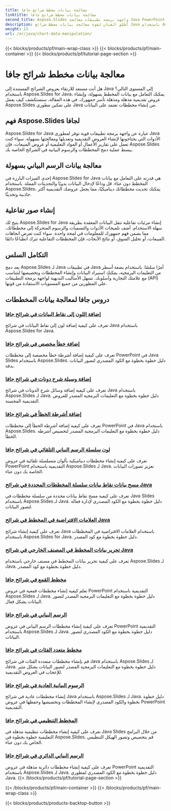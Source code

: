 ```yaml
---
title: معالجة بيانات مخطط شرائح جافا
linktitle: معالجة بيانات مخطط شرائح جافا
second_title: Aspose.Slides واجهة برمجة تطبيقات معالجة Java PowerPoint
description: أطلق العنان لقوة معالجة بيانات مخطط شرائح Java باستخدام Aspose.Slides لـ Java. أنشئ صورًا ورؤى مذهلة دون عناء.
weight: 11
url: /ar/java/chart-data-manipulation/
---
```


{{< blocks/products/pf/main-wrap-class >}}
{{< blocks/products/pf/main-container >}}
{{< blocks/products/pf/tutorial-page-section >}}

# معالجة بيانات مخطط شرائح جافا

هل أنت مستعد للارتقاء بعروض الشرائح المستندة إلى Java إلى المستوى التالي؟ باستخدام Aspose.Slides for Java، يمكنك التعامل مع بيانات المخطط بسهولة، وإنشاء عروض تقديمية مذهلة ومذهلة تأسر جمهورك. في هذه المقالة، سنستكشف كيف يعمل Aspose.Slides على تمكين مطوري Java من إنشاء مخططات تعتمد على البيانات.

## فهم Aspose.Slides لجافا

Aspose.Slides for Java عبارة عن واجهة برمجة تطبيقات قوية توفر لمطوري Java الأدوات التي يحتاجونها لإنشاء العروض التقديمية وتعديلها ومعالجتها بسهولة. سواء كنت تعمل على تقارير الأعمال أو المواد التعليمية أو عروض المبيعات، فإن Aspose.Slides يبسط عملية دمج المخططات والرسوم البيانية في الشرائح الخاصة بك.

## معالجة بيانات الرسم البياني بسهولة

إحدى الميزات البارزة في Aspose.Slides for Java هي قدرته على التعامل مع بيانات المخطط دون عناء. قل وداعًا لإدخال البيانات يدويًا والتحديثات المملة. باستخدام Aspose.Slides، يمكنك تحديث مخططاتك ديناميكيًا، مما يجعل عروضك التقديمية أكثر جاذبية وتحديثًا.

## إنشاء صور تفاعلية

يتيح لك Aspose.Slides for Java إنشاء مرئيات تفاعلية تنقل البيانات المعقدة بطريقة سهلة الاستخدام. أضف تلميحات الأدوات والتسميات والرسوم المتحركة إلى مخططاتك، مما يضمن فهم جمهورك للمعلومات في لمحة واحدة. سواء كنت تعرض اتجاهات المبيعات، أو تحليل السوق، أو نتائج الأبحاث، فإن المخططات التفاعلية تترك انطباعًا دائمًا.

## التكامل السلس

يعد دمج Aspose.Slides لـ Java في تطبيقات Java أمرًا سلسًا. باستخدام بضعة أسطر من التعليمات البرمجية، يمكنك استيراد البيانات وإنشاء المخططات وتخصيصها لتتناسب مع علامتك التجارية وأسلوبك. تسهل الأساليب البديهية لواجهة برمجة التطبيقات (API) على المطورين من جميع المستويات الاستفادة من قوتها.

## دروس جافا لمعالجة بيانات المخططات
### [إضافة اللون إلى نقاط البيانات في شرائح جافا](./add-color-data-points-java-slides/)
تعرف على كيفية إضافة لون إلى نقاط البيانات في شرائح Java باستخدام Aspose.Slides for Java.
### [إضافة خطأ مخصص في شرائح جافا](./add-custom-error-java-slides/)
تعرف على كيفية إضافة أشرطة خطأ مخصصة إلى مخططات PowerPoint في Java Slides باستخدام Aspose.Slides. دليل خطوة بخطوة مع الكود المصدري لتصور البيانات بدقة.
### [إضافة وسيلة شرح دونات في شرائح جافا](./add-doughnut-callout-java-slides/)
تعرف على كيفية إضافة وسائل شرح الدونات في شرائح Java باستخدام Aspose.Slides لـ Java. دليل خطوة بخطوة مع التعليمات البرمجية المصدر للعروض التقديمية المحسنة.
### [إضافة أشرطة الخطأ في شرائح جافا](./add-error-bars-java-slides/)
تعرف على كيفية إضافة أشرطة الخطأ إلى مخططات PowerPoint في Java باستخدام Aspose.Slides. دليل خطوة بخطوة مع التعليمات البرمجية المصدر لتخصيص أشرطة الخطأ.
### [لون سلسلة الرسم البياني التلقائي في شرائح جافا](./automatic-chart-series-color-java-slides/)
تعرف على كيفية إنشاء مخططات ديناميكية بألوان متسلسلة تلقائية في عروض PowerPoint التقديمية باستخدام Aspose.Slides لـ Java. تعزيز تصورات البيانات الخاصة بك دون عناء.
### [مسح بيانات نقاط بيانات سلسلة المخططات المحددة في شرائح Java](./clear-specific-chart-series-data-points-java-slides/)
تعرف على كيفية مسح نقاط بيانات محددة من سلسلة مخططات في Java Slides باستخدام Aspose.Slides لـ Java. دليل خطوة بخطوة مع الكود المصدري لإدارة فعالة لتصور البيانات.
### [العلامات الافتراضية في المخطط في شرائح Java](./default-markers-in-chart-java-slides/)
تعرف على كيفية إنشاء شرائح Java باستخدام العلامات الافتراضية في المخططات باستخدام Aspose.Slides for Java. دليل خطوة بخطوة مع كود المصدر.
### [تحرير بيانات المخطط في المصنف الخارجي في شرائح Java](./edit-chart-data-external-workbook-java-slides/)
تعرف على كيفية تحرير بيانات المخطط في مصنف خارجي باستخدام Aspose.Slides لـ Java. دليل خطوة بخطوة مع كود المصدر.
### [مخطط القمع في شرائح جافا](./funnel-chart-java-slides/)
تعلم كيفية إنشاء مخططات قمعية في عروض PowerPoint التقديمية باستخدام Aspose.Slides لـ Java. دليل خطوة بخطوة مع التعليمات البرمجية المصدر لتصور البيانات بشكل فعال.
### [الرسم البياني في شرائح جافا](./histogram-chart-java-slides/)
تعرف على كيفية إنشاء مخططات الرسم البياني في عروض PowerPoint التقديمية باستخدام Aspose.Slides لـ Java. دليل خطوة بخطوة مع الكود المصدري لتصور البيانات.
### [مخطط متعدد الفئات في شرائح جافا](./multi-category-chart-java-slides/)
قم بإنشاء مخططات متعددة الفئات في شرائح Java باستخدام Aspose.Slides لـ Java. دليل خطوة بخطوة مع التعليمات البرمجية المصدر لتصور البيانات بشكل مثير للإعجاب في العروض التقديمية.
### [الرسوم البيانية العادية في شرائح جافا](./normal-charts-java-slides/)
إنشاء مخططات عادية في شرائح Java باستخدام Aspose.Slides لـ Java. دليل خطوة بخطوة والكود المصدري لإنشاء المخططات وتخصيصها وحفظها في عروض PowerPoint التقديمية.
### [المخطط التنظيمي في شرائح جافا](./organization-chart-java-slides/)
تعرف على كيفية إنشاء مخططات تنظيمية مذهلة في Java Slides من خلال البرامج التعليمية خطوة بخطوة في Aspose.Slides. قم بتخصيص وتصور الهيكل التنظيمي الخاص بك دون عناء.
### [الرسم البياني الدائري في شرائح جافا](./pie-chart-java-slides/)
تعرف على كيفية إنشاء مخططات دائرية مذهلة في عروض PowerPoint التقديمية باستخدام Aspose.Slides لـ Java. دليل خطوة بخطوة مع الكود المصدري لمطوري Java.
{{< /blocks/products/pf/tutorial-page-section >}}

{{< /blocks/products/pf/main-container >}}
{{< /blocks/products/pf/main-wrap-class >}}

{{< blocks/products/products-backtop-button >}}

